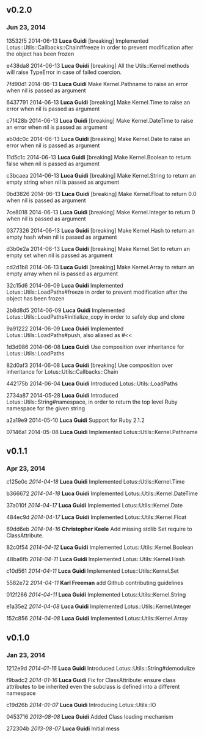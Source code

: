 ## v0.2.0
### Jun 23, 2014

13532f5 2014-06-13 **Luca Guidi** [breaking] Implemented Lotus::Utils::Callbacks::Chain#freeze in order to prevent modification after the object has been frozen

e438da8 2014-06-13 **Luca Guidi** [breaking] All the Utils::Kernel methods will raise TypeError in case of failed coercion.

7fd90d1 2014-06-13 **Luca Guidi** Make Kernel.Pathname to raise an error when nil is passed as argument

6437791 2014-06-13 **Luca Guidi** [breaking] Make Kernel.Time to raise an error when nil is passed as argument

c7f428b 2014-06-13 **Luca Guidi** [breaking] Make Kernel.DateTime to raise an error when nil is passed as argument

ab0dc0c 2014-06-13 **Luca Guidi** [breaking] Make Kernel.Date to raise an error when nil is passed as argument

11d5c1c 2014-06-13 **Luca Guidi** [breaking] Make Kernel.Boolean to return false when nil is passed as argument

c3bcaea 2014-06-13 **Luca Guidi** [breaking] Make Kernel.String to return an empty string when nil is passed as argument

0bd3826 2014-06-13 **Luca Guidi** [breaking] Make Kernel.Float to return 0.0 when nil is passed as argument

7ce8018 2014-06-13 **Luca Guidi** [breaking] Make Kernel.Integer to return 0 when nil is passed as argument

0377326 2014-06-13 **Luca Guidi** [breaking] Make Kernel.Hash to return an empty hash when nil is passed as argument

d3b0e2a 2014-06-13 **Luca Guidi** [breaking] Make Kernel.Set to return an empty set when nil is passed as argument

cd2d1b8 2014-06-13 **Luca Guidi** [breaking] Make Kernel.Array to return an empty array when nil is passed as argument

32c15d6 2014-06-09 **Luca Guidi** Implemented Lotus::Utils::LoadPaths#freeze in order to prevent modification after the object has been frozen

2b8d8d5 2014-06-09 **Luca Guidi** Implemented Lotus::Utils::LoadPaths#initialize_copy in order to safely dup and clone

9a91222 2014-06-09 **Luca Guidi** Implemented Lotus::Utils::LoadPaths#push, also aliased as #<<

1d3d986 2014-06-08 **Luca Guidi** Use composition over inheritance for Lotus::Utils::LoadPaths

82d0af3 2014-06-08 **Luca Guidi** [breaking] Use composition over inheritance for Lotus::Utils::Callbacks::Chain

442175b 2014-06-04 **Luca Guidi** Introduced Lotus::Utils::LoadPaths

2734a87 2014-05-28 **Luca Guidi** Introduced Lotus::Utils::String#namespace, in order to return the top level Ruby namespace for the given string

a2a19e9 2014-05-10 **Luca Guidi** Support for Ruby 2.1.2

07146a1 2014-05-08 **Luca Guidi** Implemented Lotus::Utils::Kernel.Pathname

## v0.1.1
### Apr 23, 2014

c125e0c _2014-04-18_ **Luca Guidi** Implemented Lotus::Utils::Kernel.Time

b366672 _2014-04-18_ **Luca Guidi** Implemented Lotus::Utils::Kernel.DateTime

37a010f _2014-04-17_ **Luca Guidi** Implemented Lotus::Utils::Kernel.Date

484ec9d _2014-04-17_ **Luca Guidi** Implemented Lotus::Utils::Kernel.Float

69dd6eb _2014-04-16_ **Christopher Keele** Add missing stdlib Set require to ClassAttribute.

82c0f54 _2014-04-12_ **Luca Guidi** Implemented Lotus::Utils::Kernel.Boolean

48ba6fb _2014-04-11_ **Luca Guidi** Implemented Lotus::Utils::Kernel.Hash

c10d561 _2014-04-11_ **Luca Guidi** Implemented Lotus::Utils::Kernel.Set

5582e72 _2014-04-11_ **Karl Freeman** add Github contributing guidelines

012f266 _2014-04-11_ **Luca Guidi** Implemented Lotus::Utils::Kernel.String

e1a35e2 _2014-04-08_ **Luca Guidi** Implemented Lotus::Utils::Kernel.Integer

152c856 _2014-04-08_ **Luca Guidi** Implemented Lotus::Utils::Kernel.Array

## v0.1.0
### Jan 23, 2014

1212e9d _2014-01-16_ **Luca Guidi** Introduced Lotus::Utils::String#demodulize

f9badc2 _2014-01-16_ **Luca Guidi** Fix for ClassAttribute: ensure class attributes to be inherited even the subclass is defined into a different namespace

c19d26b _2014-01-07_ **Luca Guidi** Introducing Lotus::Utils::IO

0453716 _2013-08-08_ **Luca Guidi** Added Class loading mechanism

272304b _2013-08-07_ **Luca Guidi** Initial mess
